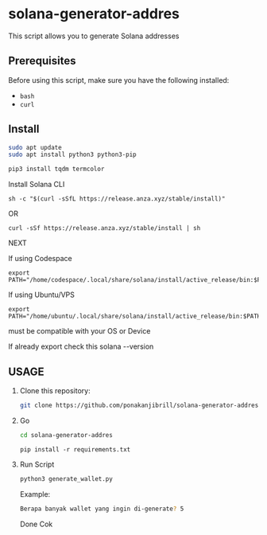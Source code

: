 # solana-generator-addres

This script allows you to generate Solana addresses

## Prerequisites

Before using this script, make sure you have the following installed:
- `bash`
- `curl`

## Install

   ```bash
   sudo apt update
   sudo apt install python3 python3-pip
   ```

   ```bash
   pip3 install tqdm termcolor
   ```

Install Solana CLI

    sh -c "$(curl -sSfL https://release.anza.xyz/stable/install)"

OR

    curl -sSf https://release.anza.xyz/stable/install | sh

NEXT

If using Codespace

    export PATH="/home/codespace/.local/share/solana/install/active_release/bin:$PATH"

If using Ubuntu/VPS

    export PATH="/home/ubuntu/.local/share/solana/install/active_release/bin:$PATH"

must be compatible with your OS or Device

If already export check this
    solana --version

## USAGE

1. Clone this repository:

   ```bash
   git clone https://github.com/ponakanjibrill/solana-generator-addres.git
   ```

2. Go

   ```bash
   cd solana-generator-addres
   ```

   ```
   pip install -r requirements.txt
   ```

3. Run Script

   ```bash
   python3 generate_wallet.py
   ```


   Example:

   ```bash
   Berapa banyak wallet yang ingin di-generate? 5
   ```

   Done Cok
